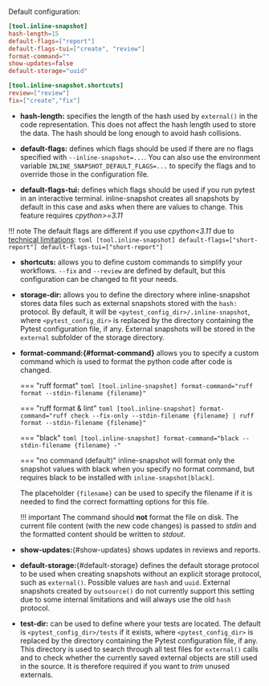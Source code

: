 Default configuration:

``` toml
[tool.inline-snapshot]
hash-length=15
default-flags=["report"]
default-flags-tui=["create", "review"]
format-command=""
show-updates=false
default-storage="uuid"

[tool.inline-snapshot.shortcuts]
review=["review"]
fix=["create","fix"]
```

* **hash-length:** specifies the length of the hash used by `external()` in the code representation.
    This does not affect the hash length used to store the data.
    The hash should be long enough to avoid hash collisions.
* **default-flags:** defines which flags should be used if there are no flags specified with `--inline-snapshot=...`.
    You can also use the environment variable `INLINE_SNAPSHOT_DEFAULT_FLAGS=...` to specify the flags and to override those in the configuration file.

* **default-flags-tui:** defines which flags should be used if you run pytest in an interactive terminal.
    inline-snapshot creates all snapshots by default in this case and asks when there are values to change.
    This feature requires *cpython>=3.11*

!!! note
    The default flags are different if you use *cpython<3.11* due to [technical limitations](limitations.md#pytest-assert-rewriting-is-disabled):
    ``` toml
    [tool.inline-snapshot]
    default-flags=["short-report"]
    default-flags-tui=["short-report"]
    ```



* **shortcuts:** allows you to define custom commands to simplify your workflows.
    `--fix` and `--review` are defined by default, but this configuration can be changed to fit your needs.

* **storage-dir:** allows you to define the directory where inline-snapshot stores data files such as external snapshots stored with the `hash:` protocol.
    By default, it will be `<pytest_config_dir>/.inline-snapshot`,
    where `<pytest_config_dir>` is replaced by the directory containing the Pytest configuration file, if any.
    External snapshots will be stored in the `external` subfolder of the storage directory.
* **format-command:[](){#format-command}** allows you to specify a custom command which is used to format the python code after code is changed.

    === "ruff format"
        ``` toml
        [tool.inline-snapshot]
        format-command="ruff format --stdin-filename {filename}"
        ```

    === "ruff format & lint"
        ``` toml
        [tool.inline-snapshot]
        format-command="ruff check --fix-only --stdin-filename {filename} | ruff format --stdin-filename {filename}"
        ```

    === "black"
        ``` toml
        [tool.inline-snapshot]
        format-command="black --stdin-filename {filename} -"
        ```

    === "no command (default)"
        inline-snapshot will format only the snapshot values with black when you specify no format command, but requires black to be installed with `inline-snapshot[black]`.

    The placeholder `{filename}` can be used to specify the filename if it is needed to find the correct formatting options for this file.

    !!! important
        The command should **not** format the file on disk. The current file content (with the new code changes) is passed to *stdin* and the formatted content should be written to *stdout*.

* **show-updates:**[](){#show-updates} shows updates in reviews and reports.

* **default-storage:**[](){#default-storage} defines the default storage protocol to be used when creating snapshots without an explicit storage protocol, such as `external()`.
    Possible values are `hash` and `uuid`.
    External snapshots created by `outsource()` do not currently support this setting due to some internal limitations and will always use the old `hash` protocol.

* **test-dir:** can be used to define where your tests are located.
    The default is `<pytest_config_dir>/tests` if it exists,
    where `<pytest_config_dir>` is replaced by the directory containing the Pytest configuration file, if any.
    This directory is used to search through all test files for `external()` calls and to check whether the currently saved external objects are still used in the source.
    It is therefore required if you want to *trim* unused externals.
